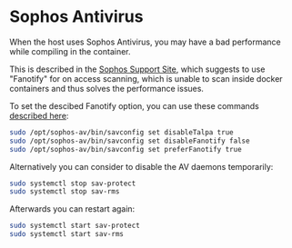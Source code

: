 # Sophos Antivirus

When the host uses Sophos Antivirus, you may have a bad performance while compiling in the container.

This is described in the [Sophos Support Site](https://support.sophos.com/support/s/article/KB-000039332?language=en_US),
which suggests to use "Fanotify" for on access scanning, which is unable to scan inside docker containers and thus solves the performance issues.

To set the descibed Fanotify option, you can use these commands [described here](https://community.sophos.com/on-premise-endpoint/f/sophos-anti-virus-for-linux-basic/121795/docker-builds-are-five-times-slower-when-the-antivirus-is-running):

```bash
sudo /opt/sophos-av/bin/savconfig set disableTalpa true
sudo /opt/sophos-av/bin/savconfig set disableFanotify false
sudo /opt/sophos-av/bin/savconfig set preferFanotify true
```


Alternatively you can consider to disable the AV daemons temporarily:

```bash
sudo systemctl stop sav-protect
sudo systemctl stop sav-rms
```

Afterwards you can restart again:

```bash
sudo systemctl start sav-protect
sudo systemctl start sav-rms
```